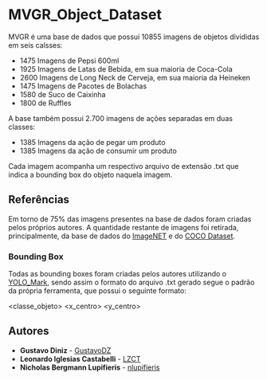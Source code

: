 # MVGR_Object_Dataset

MVGR é uma base de dados que possui 10855 imagens de objetos divididas em seis calsses:

* 1475 Imagens de Pepsi 600ml
* 1925 Imagens de Latas de Bebida, em sua maioria de Coca-Cola
* 2600 Imagens de Long Neck de Cerveja, em sua maioria da Heineken
* 1475 Imagens de Pacotes de Bolachas
* 1580 de Suco de Caixinha
* 1800 de Ruffles

A base também possui 2.700 imagens de ações separadas em duas classes:

* 1385 Imagens da ação de pegar um produto
* 1385 Imagens da ação de consumir um produto

Cada imagem acompanha um respectivo arquivo de extensão .txt que indica a bounding box do objeto naquela imagem.

## Referências

Em torno de 75% das imagens presentes na base de dados foram criadas pelos próprios autores.  A quantidade restante de imagens foi retirada, principalmente, da base de dados do [ImageNET](http://www.image-net.org/) e do [COCO Dataset](http://cocodataset.org/). 


### Bounding Box

Todas as bounding boxes foram criadas pelos autores utilizando o [YOLO_Mark](https://github.com/AlexeyAB/Yolo_mark), sendo assim o formato do arquivo .txt gerado segue o padrão da própria ferramenta, que possui o seguinte formato:

<classe_objeto> <x_centro> <y_centro> <largura> <altura>


## Autores

* **Gustavo Diniz** - [GustavoDZ](https://github.com/GustavoDZ)
* **Leonardo Iglesias Castabelli** - [LZCT](https://github.com/LZCT)
* **Nicholas Bergmann Lupifieris** - [nlupifieris](https://github.com/nlupifieris)

